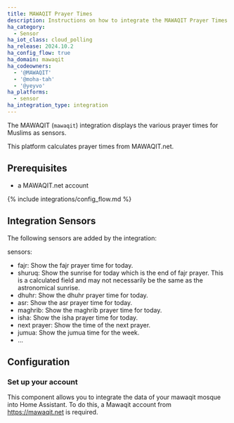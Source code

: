 ```yaml
---
title: MAWAQIT Prayer Times
description: Instructions on how to integrate the MAWAQIT Prayer Times integration within Home Assistant.
ha_category:
  - Sensor
ha_iot_class: cloud_polling
ha_release: 2024.10.2
ha_config_flow: true
ha_domain: mawaqit
ha_codeowners:
  - '@MAWAQIT'
  - '@moha-tah'
  - '@yeyvo'
ha_platforms:
  - sensor
ha_integration_type: integration
---
```


The MAWAQIT (`mawaqit`) integration displays the various prayer times for Muslims as sensors.

This platform calculates prayer times from MAWAQIT.net.

## Prerequisites
- a MAWAQIT.net account

{% include integrations/config_flow.md %}

## Integration Sensors

The following sensors are added by the integration:

sensors:
  - fajr: Show the fajr prayer time for today.
  - shuruq: Show the sunrise for today which is the end of fajr prayer. This is a calculated field and may not necessarily be the same as the astronomical sunrise.
  - dhuhr: Show the dhuhr prayer time for today.
  - asr: Show the asr prayer time for today.
  - maghrib: Show the maghrib prayer time for today.
  - isha: Show the isha prayer time for today.
  - next prayer: Show the time of the next prayer.
  - jumua: Show the jumua time for the week.
  - ...

## Configuration

### Set up your account

This component allows you to integrate the data of your mawaqit mosque into Home Assistant. To do this, a Mawaqit account from https://mawaqit.net is required.
